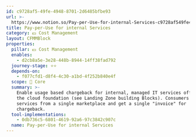 ```yaml
---
id: c9728af5-49fe-4948-8701-2d6485bfbe93
url: >-
  https://www.notion.so/Pay-per-Use-for-internal-Services-c9728af549fe494887012d6485bfbe93
title: Pay-per-Use for internal Services
category: 💵 Cost Management
layout: CFMMBlock
properties:
  pillar: 💵 Cost Management
  enables:
    - d2cb8a5e-3e28-448b-8944-14ff38fad792
  journey-stage: ⭐️⭐️
  depends-on:
    - f077cfd1-d8f4-4c30-a1bd-4f252b840e4f
  scope: 🏢 Core
  summary: >-
    Enable usage based chargeback for internal, managed IT services offered via
    the cloud foundation (see Landing Zone building Blocks). Consumers can book
    services from a single marketplace and get a single "invoice" for
    chargeback. 
  tool-implementations:
    - 0db736c5-6801-4619-92a6-97c3842c907c
  name: Pay-per-Use for internal Services
---
```


